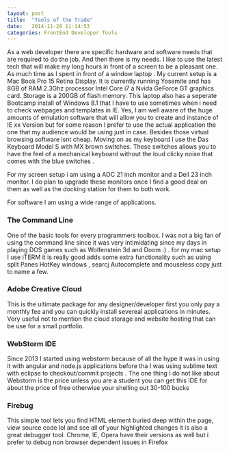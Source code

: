 ```yaml
---
layout: post
title:  "Tools of the Trade"
date:   2014-11-20 11:14:53
categories: FrontEnd Developer Tools
---
```



 As a web developer there are specific hardware and software needs that are required to do the job. And then there is my needs.
 I like to use the latest tech that will make my long hours in front of a screen to be a pleasant one. As much  time as I spent
 in front of a window laptop . My current setup is a Mac Book Pro 15 Retina Display. It is currently running Yosemite and has 8GB of
 RAM 2.3Ghz processor Intel Core i7 a Nvida GeForce GT graphics card. Storage is a 200GB of flash memory.
 This laptop also has a seperate Bootcamp install of Windows 8.1 that I have to use sometimes when i need to check
 webpages and templates in IE. Yes, I am well aware of the huge amounts of emulation software that will allow you to create and instance of
 IE xx Version but for some reason I prefer to use the actual application the one that my audience would be using just in case. Besides those
 virtual browsing software isnt cheap. Moving on as my keyboard I use the Das Keyboard Model S with MX brown switches. These switches allows you to have the
 feel of a mechanical keyboard without the loud clicky noise that comes with the blue switches .

 For my screen setup i am using a AOC 21 inch monitor and a Dell 23 inch monitor. I do plan to upgrade these monitors once
 I find a good deal on them as well as the docking station for them to both work.

 For software I am using a wide range of applications.

 <h3>The Command Line</h3>

 One of the basic tools for every programmers toolbox. I was not a big fan of using the command line since
 it was very intimidating since my days in playing DOS games such as Wolfenstein 3d and Doom :) . for my mac
 setup I use iTERM it is really good adds some extra functionality such as using split Panes HotKey windows , searcj
 Autocomplete and mouseless copy just to name a few.


 <h3>Adobe Creative Cloud</h3>

 This is the ultimate package for any designer/developer first you only pay a monthly fee and you can quickly
 install severeal applications in minutes. Very useful not to mention the cloud storage and website hosting that
 can be use for a small portfolio.

  <h3> WebStorm IDE </h3>

 Since 2013 I started using webstorm because of all the hype it was in using it with angular and node.js applications
 before tha I was using sublime text with eclipse to checkout/commit projects . The one thing I do not like about Webstorm
 is the price unless you are a student you can get this IDE for about the price of free otherwise your shelling out 30-100 bucks

 <h3> Firebug </h3>


This simple tool lets you  find HTML element buried deep within the page, view source code lol and see all of
your highlighted changes it is also a great debugger tool. Chrome, IE, Opera have their versions as well but i prefer to debug
non browser dependent issues in Firefox